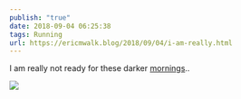 ```yaml
---
publish: "true"
date: 2018-09-04 06:25:38
tags: Running
url: https://ericmwalk.blog/2018/09/04/i-am-really.html
---
```


I am really not ready for these darker [mornings](https://www.strava.com/activities/1818536903)..

![](https://ericmwalk.blog/uploads/2022/1d16f1a569.jpg)